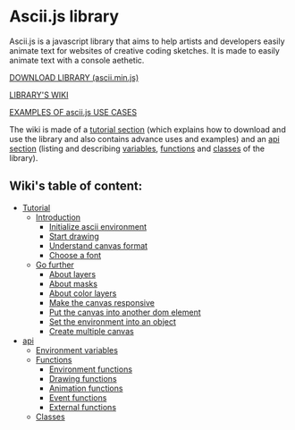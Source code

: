 # Ascii.js library

Ascii.js is a javascript library that aims to help artists and developers easily
animate text for websites of creative coding sketches.
It is made to easily animate text with a console aethetic.

[DOWNLOAD LIBRARY (ascii.min.js)](https://gitlab.com/cactusfluo/ascii.js/-/raw/master/ascii.min.js?inline=false)

[LIBRARY'S WIKI](https://gitlab.com/cactusfluo/ascii.js/-/wikis/home)

[EXAMPLES OF ascii.js USE CASES](https://codepen.io/collection/nwPYPa)


The wiki is made of a
[tutorial section](https://gitlab.com/cactusfluo/ascii.js/-/wikis/tutorial/tutorial)
(which explains how to download and use the library and also contains advance
uses and examples) and an
[api section](https://gitlab.com/cactusfluo/ascii.js/-/wikis/api/api)
(listing and describing
[variables](https://gitlab.com/cactusfluo/ascii.js/-/wikis/api/environment-variables),
[functions](https://gitlab.com/cactusfluo/ascii.js/-/wikis/api/functions) and
[classes](https://gitlab.com/cactusfluo/ascii.js/-/wikis/api/classes)
of the library).

## Wiki's table of content:

- [Tutorial](https://gitlab.com/cactusfluo/ascii.js/-/wikis/tutorial/tutorial)
	- [Introduction](https://gitlab.com/cactusfluo/ascii.js/-/wikis/tutorial/introduction/introduction)
		- [Initialize ascii environment](https://gitlab.com/cactusfluo/ascii.js/-/wikis/tutorial/introduction/initialize-ascii-environment)
		- [Start drawing](https://gitlab.com/cactusfluo/ascii.js/-/wikis/tutorial/introduction/start-drawing)
		- [Understand canvas format](https://gitlab.com/cactusfluo/ascii.js/-/wikis/tutorial/introduction/understand-canvas-format)
		- [Choose a font](https://gitlab.com/cactusfluo/ascii.js/-/wikis/tutorial/introduction/choose-a-font)
	- [Go further](https://gitlab.com/cactusfluo/ascii.js/-/wikis/tutorial/go-further/go-further)
		- [About layers](https://gitlab.com/cactusfluo/ascii.js/-/wikis/tutorial/go-further/about-layers)
		- [About masks](https://gitlab.com/cactusfluo/ascii.js/-/wikis/tutorial/go-further/about-masks)
		- [About color layers](https://gitlab.com/cactusfluo/ascii.js/-/wikis/tutorial/go-further/about-color-layers)
		- [Make the canvas responsive](https://gitlab.com/cactusfluo/ascii.js/-/wikis/tutorial/go-further/make-the-canvas-responsive)
		- [Put the canvas into another dom element](https://gitlab.com/cactusfluo/ascii.js/-/wikis/tutorial/go-further/put-the-canvas-into-another-dom-element)
		- [Set the environment into an object](https://gitlab.com/cactusfluo/ascii.js/-/wikis/tutorial/go-further/set-the-environment-into-an-object)
		- [Create multiple canvas](https://gitlab.com/cactusfluo/ascii.js/-/wikis/tutorial/go-further/create-multiple-canvas)
- [api](https://gitlab.com/cactusfluo/ascii.js/-/wikis/api/api)
	- [Environment variables](https://gitlab.com/cactusfluo/ascii.js/-/wikis/api/environment-variables)
	- [Functions](https://gitlab.com/cactusfluo/ascii.js/-/wikis/api/functions)
		- [Environment functions](https://gitlab.com/cactusfluo/ascii.js/-/wikis/api/environment-functions)
		- [Drawing functions](https://gitlab.com/cactusfluo/ascii.js/-/wikis/api/drawing-functions)
		- [Animation functions](https://gitlab.com/cactusfluo/ascii.js/-/wikis/api/animation-functions)
		- [Event functions](https://gitlab.com/cactusfluo/ascii.js/-/wikis/api/event-functions)
		- [External functions](https://gitlab.com/cactusfluo/ascii.js/-/wikis/api/external-functions)
	- [Classes](https://gitlab.com/cactusfluo/ascii.js/-/wikis/api/classes)
